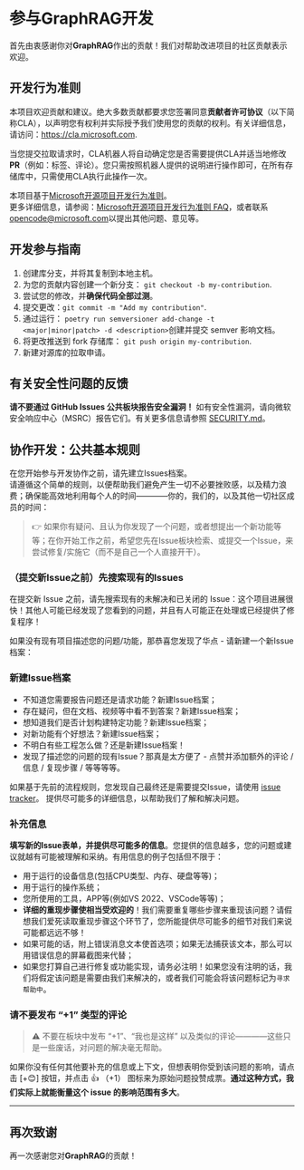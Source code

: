 # 参与GraphRAG开发

首先由衷感谢你对**GraphRAG**作出的贡献！我们对帮助改进项目的社区贡献表示欢迎。

## 开发行为准则

本项目欢迎贡献和建议。绝大多数贡献都要求您签署同意**贡献者许可协议**（以下简称CLA），以声明您有权利并实际授予我们使用您的贡献的权利。有关详细信息，请访问：https://cla.microsoft.com.

当您提交拉取请求时，CLA机器人将自动确定您是否需要提供CLA并适当地修改**PR**（例如：标签、评论）。您只需按照机器人提供的说明进行操作即可，在所有存储库中，只需使用CLA执行此操作一次。

本项目基于[Microsoft开源项目开发行为准则](https://opensource.microsoft.com/codeofconduct/)。<br>
更多详细信息，请参阅：[Microsoft开源项目开发行为准则 FAQ](https://opensource.microsoft.com/codeofconduct/faq/)，或者联系[opencode@microsoft.com](mailto:opencode@microsoft.com)以提出其他问题、意见等。

## 开发参与指南

1. 创建库分支，并将其复制到本地主机。
2. 为您的贡献内容创建一个新分支： `git checkout -b my-contribution`.
3. 尝试您的修改，并**确保代码全部过测**。
4. 提交更改：`git commit -m "Add my contribution"`.
5. 通过运行： `poetry run semversioner add-change -t <major|minor|patch> -d <description>`创建并提交 semver 影响文档。
6. 将更改推送到 fork 存储库： `git push origin my-contribution`.
7. 新建对源库的拉取申请。

## 有关安全性问题的反馈
**请不要通过 GitHub Issues 公共板块报告安全漏洞！** 如有安全性漏洞，请向微软安全响应中心（MSRC）报告它们。有关更多信息请参照 [SECURITY.md](./SECURITY.md)。

## 协作开发：公共基本规则

在您开始参与开发协作之前，请先建立Issues档案。<br>
请遵循这个简单的规则，以便帮助我们避免产生一切不必要挫败感，以及精力浪费；确保能高效地利用每个人的时间————你的，我们的，以及其他一切社区成员的时间：

> 👉 如果你有疑问、且认为你发现了一个问题，或者想提出一个新功能等等；在你开始工作之前，希望您先在Issue板块检索、或提交一个Issue，来尝试修复/实施它（而不是自己一个人直接开干）。

### （提交新Issue之前）先搜索现有的Issues

在提交新 Issue 之前，请先搜索现有的未解决和已关闭的 Issue：这个项目进展很快！其他人可能已经发现了您看到的问题，并且有人可能正在处理或已经提供了修复程序！

如果没有现有项目描述您的问题/功能，那恭喜您发现了华点 - 请新建一个新Issue档案：

### 新建Issue档案

- 不知道您需要报告问题还是请求功能？新建Issue档案；
- 存在疑问，但在文档、视频等中看不到答案？新建Issue档案；
- 想知道我们是否计划构建特定功能？新建Issue档案；
- 对新功能有个好想法？新建Issue档案；
- 不明白有些工程怎么做？还是新建Issue档案！
- 发现了描述您的问题的现有Issue？那真是太方便了 - 点赞并添加额外的评论 / 信息 / 复现步骤 / 等等等等。

如果基于先前的流程规则，您发现自己最终还是需要提交Issue，请使用 [issue tracker](https://github.com/microsoft/graphrag/issues)。
提供尽可能多的详细信息，以帮助我们了解和解决问题。

### 补充信息

**填写新的Issue表单，并提供尽可能多的信息**。您提供的信息越多，您的问题或建议就越有可能被理解和采纳。有用信息的例子包括但不限于：

- 用于运行的设备信息(包括CPU类型、内存、硬盘等等)；
- 用于运行的操作系统；
- 您所使用的工具，APP等(例如VS 2022、VSCode等等)；
- **详细的重现步骤使相当受欢迎的**！我们需要重复哪些步骤来重现该问题？请假想我们爱死读取重现步骤这个环节了，您所能提供尽可能多的细节对我们来说可能都远远不够！
- 如果可能的话，附上错误消息文本使首选项；如果无法捕获该文本，那么可以用错误信息的屏幕截图来代替；
- 如果您打算自己进行修复或功能实现，请务必注明！如果您没有注明的话，我们将假定该问题是需要由我们来解决的，或者我们可能会将该问题标记为`寻求帮助中`。

### 请不要发布 “+1” 类型的评论

> ⚠ 不要在板块中发布 “+1”、“我也是这样” 以及类似的评论————这些只是一些废话，对问题的解决毫无帮助。

如果你没有任何其他要补充的信息或上下文，但想表明你受到该问题的影响，请点击 [+😊] 按钮，并点击 👍 （+1） 图标来为原始问题投赞成票。**通过这种方式，我们实际上就能衡量这个 issue 的影响范围有多大**。

---

## 再次致谢

再一次感谢您对**GraphRAG**的贡献！
